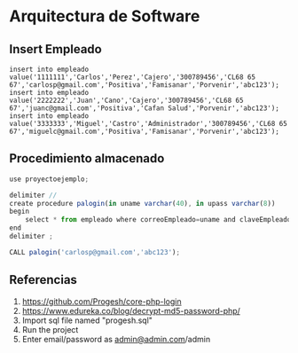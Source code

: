 # Arquitectura de Software
## Insert Empleado

```mysql
insert into empleado value('1111111','Carlos','Perez','Cajero','300789456','CL68 65 67','carlosp@gmail.com','Positiva','Famisanar','Porvenir','abc123');
insert into empleado value('2222222','Juan','Cano','Cajero','300789456','CL68 65 67','juanc@gmail.com','Positiva','Cafan Salud','Porvenir','abc123');
insert into empleado value('3333333','Miguel','Castro','Administrador','300789456','CL68 65 67','miguelc@gmail.com','Positiva','Famisanar','Porvenir','abc123');
```


## Procedimiento almacenado

```javascript
use proyectoejemplo;

delimiter //
create procedure palogin(in uname varchar(40), in upass varchar(8))
begin
	select * from empleado where correoEmpleado=uname and claveEmpleado=upass;
end
delimiter ;

CALL palogin('carlosp@gmail.com','abc123');
```

## Referencias
1. https://github.com/Progesh/core-php-login
2. https://www.edureka.co/blog/decrypt-md5-password-php/
3. Import sql file named "progesh.sql"
4. Run the project
5. Enter email/password as admin@admin.com/admin

